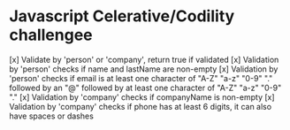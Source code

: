 # Javascript Celerative/Codility challengee

[x] Validate by 'person' or 'company', return true if validated
[x] Validation by 'person' checks if name and lastName are non-empty
[x] Validation by 'person' checks if email is at least one character of "A-Z" "a-z" "0-9" "." followed by an "@" followed by at least one character of "A-Z" "a-z" "0-9" "."
[x] Validation by 'company' checks if companyName is non-empty
[x] Validation by 'company' checks if phone has at least 6 digits, it can also have spaces or dashes

